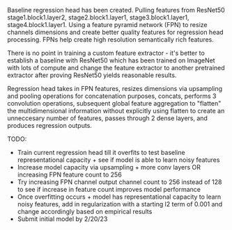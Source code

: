 Baseline regression head has been created. Pulling features from ResNet50 stage1.block1.layer2, stage2.block1.layer1, stage3.block1.layer1, stage4.block1.layer1. Using a feature pyramid network (FPN) to resize channels dimensions and create better quality features for regression head processing. FPNs help create high resolution semantically rich features.

There is no point in training a custom feature extractor - it's better to establish a baseline with ResNet50 which has been trained on ImageNet with lots of compute and change the feature extractor to another pretrained extractor after proving ResNet50 yields reasonable results.

Regression head takes in FPN features, resizes dimensions via upsampling and pooling operations for concatenation purposes, concats, performs 3 convolution operations, subsequent global feature aggregation to "flatten" the multidimensional information without explicitly using flatten to create an unneccesary number of features, passes through 2 dense layers, and produces regression outputs.

TODO:
- Train current regression head till it overfits to test baseline representational capacity + see if model is able to learn noisy features
- Increase model capacity via upsampling + more conv layers OR increasing FPN feature count to 256
- Try increasing FPN channel output channel count to 256 instead of 128 to see if increase in feature count improves model performance
- Once overfitting occurs + model has representational capacity to learn noisy features, add in regularization with a starting l2 term of 0.001 and change accordingly based on empirical results
- Submit initial model by 2/20/23
